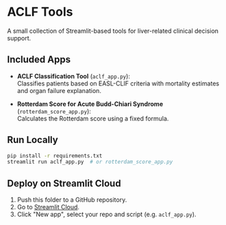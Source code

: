 # ACLF Tools

A small collection of Streamlit-based tools for liver-related clinical decision support.

## Included Apps

- **ACLF Classification Tool** (`aclf_app.py`):  
  Classifies patients based on EASL-CLIF criteria with mortality estimates and organ failure explanation.

- **Rotterdam Score for Acute Budd-Chiari Syndrome** (`rotterdam_score_app.py`):  
  Calculates the Rotterdam score using a fixed formula.

## Run Locally

```bash
pip install -r requirements.txt
streamlit run aclf_app.py  # or rotterdam_score_app.py
```

## Deploy on Streamlit Cloud

1. Push this folder to a GitHub repository.
2. Go to [Streamlit Cloud](https://streamlit.io/cloud).
3. Click "New app", select your repo and script (e.g. `aclf_app.py`).